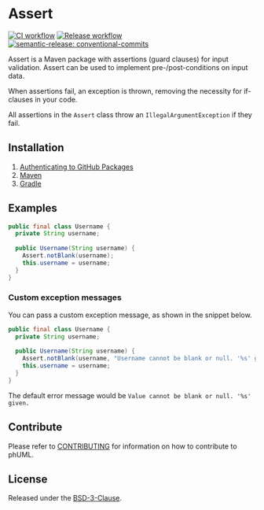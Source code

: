 # Assert

[![CI workflow](https://github.com/montealegreluis/assert/actions/workflows/ci.yml/badge.svg)](https://github.com/montealegreluis/assert/actions/workflows/ci.yml)
[![Release workflow](https://github.com/montealegreluis/assert/actions/workflows/release.yml/badge.svg)](https://github.com/montealegreluis/assert/actions/workflows/release.yml)
[![semantic-release: conventional-commits](https://img.shields.io/badge/semantic--release-conventionalcommits-e10079?logo=semantic-release)](https://github.com/semantic-release/semantic-release)

Assert is a Maven package with assertions (guard clauses) for input validation. Assert can be used to implement pre-/post-conditions on input data.

When assertions fail, an exception is thrown, removing the necessity for if-clauses in your code.

All assertions in the `Assert` class throw an `IllegalArgumentException` if they fail.

## Installation

1. [Authenticating to GitHub Packages](https://github.com/MontealegreLuis/assert/blob/main/docs/installation.md#authenticating-to-github-packages)
2. [Maven](https://github.com/MontealegreLuis/assert/blob/main/docs/installation.md#maven)
3. [Gradle](https://github.com/MontealegreLuis/assert/blob/main/docs/installation.md#gradle)

## Examples

```java
public final class Username {
  private String username;
    
  public Username(String username) {
    Assert.notBlank(username);
    this.username = username;
  }
}
```

### Custom exception messages

You can pass a custom exception message, as shown in the snippet below.

```java
public final class Username {
  private String username;
    
  public Username(String username) {
    Assert.notBlank(username, "Username cannot be blank or null. '%s' given");
    this.username = username;
  }
}
```

The default error message would be `Value cannot be blank or null. '%s' given.`

## Contribute

Please refer to [CONTRIBUTING](https://github.com/MontealegreLuis/assert/blob/main/CONTRIBUTING.md) for information on how to contribute to phUML.

## License

Released under the [BSD-3-Clause](https://github.com/MontealegreLuis/assert/blob/main/LICENSE).

